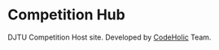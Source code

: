 Competition Hub
===============

DJTU Competition Host site. Developed by [CodeHolic](https://github.com/CodeRoamer) Team.
